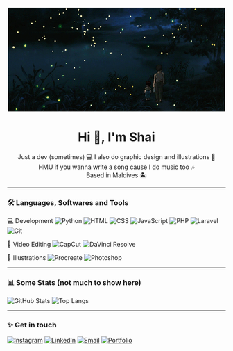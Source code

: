 <p align="center">
  <img src="banner.gif" alt="banner" />
</p>

<h1 align="center">Hi 👋, I'm Shai</h1>

<p align="center">
  Just a dev (sometimes) 💻 I also do graphic design and illustrations 🎨 <br />
  HMU if you wanna write a song cause I do music too 🎶 <br />
  Based in Maldives 🏝️
</p>


---


### 🛠️ Languages, Softwares and Tools

💻 Development
![Python](https://img.shields.io/badge/-Python-333333?style=flat&logo=python)
![HTML](https://img.shields.io/badge/-HTML5-333333?style=flat&logo=html5)
![CSS](https://img.shields.io/badge/-CSS3-333333?style=flat&logo=css3)
![JavaScript](https://img.shields.io/badge/-JavaScript-333333?style=flat&logo=javascript)
![PHP](https://img.shields.io/badge/-PHP-333333?style=flat&logo=php)
![Laravel](https://img.shields.io/badge/-Laravel-333333?style=flat&logo=laravel)
![Git](https://img.shields.io/badge/-Git-333333?style=flat&logo=git)

🎥 Video Editing
![CapCut](https://img.shields.io/badge/-CapCut-333333?style=flat&logo=capcut)
![DaVinci Resolve](https://img.shields.io/badge/-DaVinci%20Resolve-333333?style=flat&logo=daVinci-resolve)

🎨 Illustrations
![Procreate](https://img.shields.io/badge/-Procreate-333333?style=flat&logo=procreate)
![Photoshop](https://img.shields.io/badge/-Photoshop-333333?style=flat&logo=adobe-photoshop)


---

### 📊 Some Stats (not much to show here)

![GitHub Stats](https://github-readme-stats.vercel.app/api?username=shaisalym&show_icons=true&theme=shadow_blue)
![Top Langs](https://github-readme-stats.vercel.app/api/top-langs/?username=shaisalym&layout=compact&theme=shadow_blue)


---


### ✨ Get in touch

[![Instagram](https://img.shields.io/badge/-Instagram-E4405F?style=flat&logo=instagram&logoColor=white)](https://instagram.com/shaisalym)
[![LinkedIn](https://img.shields.io/badge/-LinkedIn-0077B5?style=flat&logo=linkedin&logoColor=white)](https://linkedin.com/in/shaisalym)
[![Email](https://img.shields.io/badge/-Email-D14836?style=flat&logo=gmail&logoColor=white)](mailto:shaisalym@gmail.com)
[![Portfolio](https://img.shields.io/badge/-Portfolio-000000?style=flat&logo=About.me&logoColor=white)](https://shaisalym.xyz)